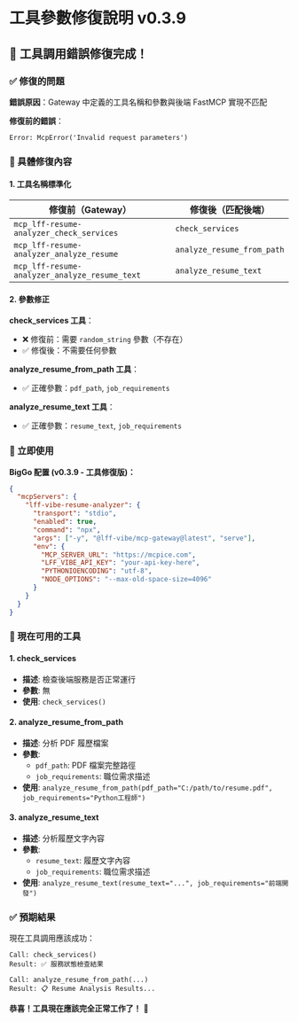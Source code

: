 # 工具參數修復說明 v0.3.9

## 🎉 **工具調用錯誤修復完成！**

### **✅ 修復的問題**

**錯誤原因**：Gateway 中定義的工具名稱和參數與後端 FastMCP 實現不匹配

**修復前的錯誤**：
```
Error: McpError('Invalid request parameters')
```

### **🔧 具體修復內容**

#### **1. 工具名稱標準化**

| 修復前（Gateway） | 修復後（匹配後端） |
|-------------------|-------------------|
| `mcp_lff-resume-analyzer_check_services` | `check_services` |
| `mcp_lff-resume-analyzer_analyze_resume` | `analyze_resume_from_path` |
| `mcp_lff-resume-analyzer_analyze_resume_text` | `analyze_resume_text` |

#### **2. 參數修正**

**check_services 工具**：
- ❌ 修復前：需要 `random_string` 參數（不存在）
- ✅ 修復後：不需要任何參數

**analyze_resume_from_path 工具**：
- ✅ 正確參數：`pdf_path`, `job_requirements`

**analyze_resume_text 工具**：
- ✅ 正確參數：`resume_text`, `job_requirements`

### **🚀 立即使用**

**BigGo 配置 (v0.3.9 - 工具修復版)：**
```json
{
  "mcpServers": {
    "lff-vibe-resume-analyzer": {
      "transport": "stdio",
      "enabled": true,
      "command": "npx",
      "args": ["-y", "@lff-vibe/mcp-gateway@latest", "serve"],
      "env": {
        "MCP_SERVER_URL": "https://mcpice.com",
        "LFF_VIBE_API_KEY": "your-api-key-here",
        "PYTHONIOENCODING": "utf-8",
        "NODE_OPTIONS": "--max-old-space-size=4096"
      }
    }
  }
}
```

### **🎯 現在可用的工具**

#### **1. check_services**
- **描述**: 檢查後端服務是否正常運行
- **參數**: 無
- **使用**: `check_services()`

#### **2. analyze_resume_from_path**  
- **描述**: 分析 PDF 履歷檔案
- **參數**: 
  - `pdf_path`: PDF 檔案完整路徑
  - `job_requirements`: 職位需求描述
- **使用**: `analyze_resume_from_path(pdf_path="C:/path/to/resume.pdf", job_requirements="Python工程師")`

#### **3. analyze_resume_text**
- **描述**: 分析履歷文字內容
- **參數**:
  - `resume_text`: 履歷文字內容
  - `job_requirements`: 職位需求描述
- **使用**: `analyze_resume_text(resume_text="...", job_requirements="前端開發")`

### **✅ 預期結果**

現在工具調用應該成功：
```
Call: check_services()
Result: ✅ 服務狀態檢查結果

Call: analyze_resume_from_path(...)
Result: 📋 Resume Analysis Results...
```

**恭喜！工具現在應該完全正常工作了！** 🎉
